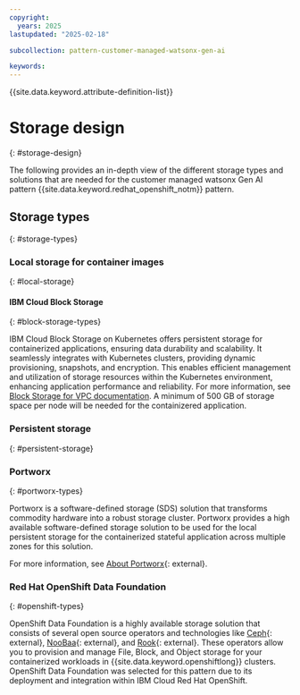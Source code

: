 ```yaml
---
copyright:
  years: 2025
lastupdated: "2025-02-18"

subcollection: pattern-customer-managed-watsonx-gen-ai

keywords:
---
```

{{site.data.keyword.attribute-definition-list}}

# Storage design
{: #storage-design}

The following provides an in-depth view of the different storage types and solutions that are needed for the customer managed watsonx Gen AI pattern {{site.data.keyword.redhat_openshift_notm}} pattern.

## Storage types
{: #storage-types}

### Local storage for container images
{: #local-storage}

#### IBM Cloud Block Storage
{: #block-storage-types}

IBM Cloud Block Storage on Kubernetes offers persistent storage for containerized applications, ensuring data durability and scalability. It seamlessly integrates with Kubernetes clusters, providing dynamic provisioning, snapshots, and encryption. This enables efficient management and utilization of storage resources within the Kubernetes environment, enhancing application performance and reliability. For more information, see [Block Storage for VPC documentation](/docs/openshift?topic=openshift-vpc-block).  A minimum of 500 GB of storage space per node will be needed for the containizered application.

### Persistent storage
{: #persistent-storage}

### Portworx
{: #portworx-types}

Portworx is a software-defined storage (SDS) solution that transforms commodity hardware into a robust storage cluster. Portworx provides a high available software-defined storage solution to be used for the local persistent storage for the containerized stateful application across multiple zones for this solution. 

For more information, see [About Portworx](/docs/openshift?topic=openshift-storage_portworx_about){: external}.

### Red Hat OpenShift Data Foundation
{: #openshift-types}

OpenShift Data Foundation is a highly available storage solution that consists of several open source operators and technologies like [Ceph](https://docs.ceph.com/en/latest/dev/developer_guide/intro/){: external}, [NooBaa](https://www.noobaa.io/){: external}, and [Rook](https://rook.io/){: external}. These operators allow you to provision and manage File, Block, and Object storage for your containerized workloads in {{site.data.keyword.openshiftlong}} clusters. OpenShift Data Foundation was selected for this pattern due to its deployment and integration within IBM Cloud Red Hat OpenShift.

